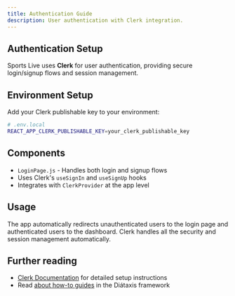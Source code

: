 ```yaml
---
title: Authentication Guide
description: User authentication with Clerk integration.
---
```


## Authentication Setup

Sports Live uses **Clerk** for user authentication, providing secure login/signup flows and session management.

## Environment Setup

Add your Clerk publishable key to your environment:

```bash
# .env.local
REACT_APP_CLERK_PUBLISHABLE_KEY=your_clerk_publishable_key
```

## Components

- `LoginPage.js` - Handles both login and signup flows
- Uses Clerk's `useSignIn` and `useSignUp` hooks
- Integrates with `ClerkProvider` at the app level

## Usage

The app automatically redirects unauthenticated users to the login page and authenticated users to the dashboard. Clerk handles all the security and session management automatically.

## Further reading

- [Clerk Documentation](https://clerk.dev/docs) for detailed setup instructions
- Read [about how-to guides](https://diataxis.fr/how-to-guides/) in the Diátaxis framework
